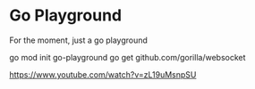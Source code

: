 # Go Playground

For the moment, just a go playground



go mod init go-playground
go get github.com/gorilla/websocket



https://www.youtube.com/watch?v=zL19uMsnpSU

